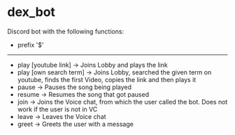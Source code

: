 # dex_bot

Discord bot with the following functions:

- prefix '$'
-----------
- play [youtube link]    -> Joins Lobby and plays the link
- play [own search term] -> Joins Lobby, searched the given term on youtube, finds the first Video, copies the link and then plays it
- pause                  -> Pauses the song being played
- resume                 -> Resumes the song that got paused
- join                   -> Joins the Voice chat, from which the user called the bot. Does not work if the user is not in VC
- leave                  -> Leaves the Voice chat
- greet                  -> Greets the user with a message
